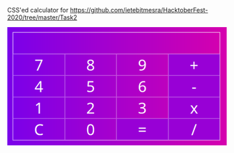 CSS'ed calculator for https://github.com/ietebitmesra/HacktoberFest-2020/tree/master/Task2

![Calculator](https://github.com/nicm42/nicm42-task2/blob/main/calculator.png)

